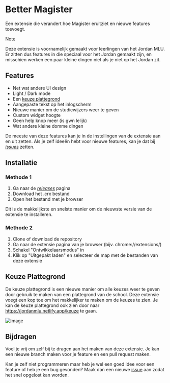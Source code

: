 # Better Magister
Een extensie die verandert hoe Magister eruitziet en nieuwe features toevoegt.

> [!NOTE]
> Deze extensie is voornamelijk gemaakt voor leerlingen van het Jordan MLU. Er zitten dus features in die speciaal voor het Jordan gemaakt zijn, en misschien werken een paar kleine dingen niet als je niet op het Jordan zit.


## Features

- Net wat andere UI design
- Light / Dark mode
- Een [keuze plattegrond](#keuze-plattegrond)
- Aangepaste tekst op het inlogscherm
- Nieuwe manier om de studiewijzers weer te geven
- Custom widget hoogte
- Geen help knop meer (is gwn lelijk)
- Wat andere kleine domme dingen

De meeste van deze features kan je in de instellingen van de extensie aan en uit zetten. 
Als je zelf ideeën hebt voor nieuwe features, kan je dat bij _[issues](https://github.com/TTekar/magisterExtension/issues)_ zetten.

## Installatie

### Methode 1

1. Ga naar de _[releases](https://github.com/TTekar/magisterExtension/releases)_ pagina
2. Download het .crx bestand
3. Open het bestand met je browser

Dit is de makkelijkste en snelste manier om de nieuwste versie van de extensie te installeren.

### Methode 2

1. Clone of download de repository
2. Ga naar de extensie pagina van je browser (bijv. chrome://extensions/)
3. Schakel "Ontwikkelaarsmodus" in
4. Klik op "Uitgepakt laden" en selecteer de map met de bestanden van deze extensie

## Keuze Plattegrond

De keuze plattegrond is een nieuwe manier om alle keuzes weer te geven door gebruik te maken van een plattegrond van de school. Deze extensie voegt een kop toe om het makkelijker te maken om de keuzes te zien. Je kan de keuze plattegrond ook zien door naar https://jordanmlu.netlify.app/keuze te gaan.

![image](https://github.com/user-attachments/assets/a6ed7fda-b687-48f2-bcd7-a6a1c7909dac)

## Bijdragen

Voel je vrij om zelf bij te dragen aan het maken van deze extensie. Je kan een nieuwe branch maken voor je feature en een pull request maken. 

Kan je zelf niet programmeren maar heb je wel een goed idee voor een feature of heb je een bug gevonden? Maak dan een nieuwe [issue](https://github.com/TTekar/magisterExtension/issues) aan zodat het snel opgelost kan worden.


